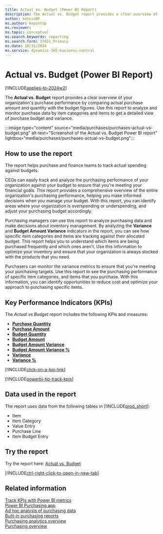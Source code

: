 ```yaml
---
title: Actual vs. Budget (Power BI Report)
description: The Actual vs. Budget report provides a clear overview of your organization's purchase performance by comparing actual purchase amount and quantity with the budget figures.
author: kennieNP
ms.author: kepontop
ms.reviewer:
ms.topic: conceptual
ms.search.keywords: reporting
ms.search.form: 37021_Primary
ms.date: 10/31/2024
ms.service: dynamics-365-business-central
---
```


# Actual vs. Budget (Power BI Report)

[!INCLUDE[applies-to-2024w2](includes/applies-to-2024w2.md)]

The **Actual vs. Budget** report provides a clear overview of your organization's purchase performance by comparing actual purchase amount and quantity with the budget figures. Use this report to analyze and monitor purchase data by item categories and items to get a detailed view of purchase budget and variance.

:::image type="content" source="media/purchases/purchases-actual-vs-budget.png" alt-text="Screenshot of the Actual vs. Budget Power BI report" lightbox="media/purchases/purchases-actual-vs-budget.png":::

## How to use the report

The report helps purchase and finance teams to track actual spending against budgets.

CEOs can easily track and analyze the purchasing performance of your organization against your budget to ensure that you're meeting your financial goals. This report provides a comprehensive overview of the entire organization's purchasing performance, helping you make informed decisions when you manage your budget. With this report, you can identify areas where your organization is overspending or underspending, and adjust your purchasing budget accordingly.  

Purchasing managers can use this report to analyze purchasing data and make decisions about inventory management. By analyzing the **Variance** and **Budget Amount Variance** indicators in the report, you can see how specific item categories and items are tracking against their allocated budget. This report helps you to understand which items are being purchased frequently and which ones aren't. Use this information to optimize your inventory and ensure that your organization is always stocked with the products that you need.  

Purchasers can monitor the variance metrics to ensure that you're meeting your purchasing targets. Use this report to see the purchasing performance of specific item categories, and items that you purchase. With this information, you can identify opportunities to reduce cost and optimize your approach to purchasing specific items.

## Key Performance Indicators (KPIs)

The *Actual vs Budget* report includes the following KPIs and measures: 

- [**Purchase Quantity**](purchases-powerbi-kpis.md#purchase-quantity)  
- [**Purchase Amount**](purchases-powerbi-kpis.md#purchase-amount)  
- [**Budget Quantity**](purchases-powerbi-kpis.md#budget-quantity)  
- [**Budget Amount**](purchases-powerbi-kpis.md#budget-amount)  
- [**Budget Amount Variance**](purchases-powerbi-kpis.md#budget-amount-variance)
- [**Budget Amount Variance %**](purchases-powerbi-kpis.md#budget-amount-variance-)  
- [**Variance**](purchases-powerbi-kpis.md#budget-quantity-variance)  
- [**Variance %**](purchases-powerbi-kpis.md#budget-quantity-variance-)  

[!INCLUDE[click-on-a-kpi-link](includes/click-on-a-kpi-link.md)] 

[!INCLUDE[powerbi-tip-track-kpis](includes/powerbi-tip-track-kpis.md)]

## Data used in the report

The report uses data from the following tables in [!INCLUDE[prod_short](includes/prod_short.md)]:

- Item
- Item Category
- Value Entry
- Purchase Line
- Item Budget Entry

## Try the report

Try the report here: [Actual vs. Budget](https://businesscentral.dynamics.com?page=37021)

[!INCLUDE[ctrl-right-click-to-open-in-new-tab](includes/ctrl-right-click-to-open-in-new-tab.md)]

## Related information

[Track KPIs with Power BI metrics](track-kpis-with-power-bi-metrics.md)  
[Power BI Purchasing app](purchases-powerbi-app.md)  
[Ad hoc analysis of purchasing data](ad-hoc-analysis-purchasing.md)  
[Built-in purchasing reports](purchase-reports.md)  
[Purchasing analytics overview](purchasing-analytics-overview.md)  
[Purchasing overview](purchasing-manage-purchasing.md)